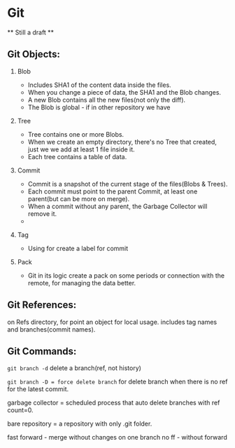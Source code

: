 # Git

** Still a draft **

## Git Objects:

1. Blob 

	- Includes SHA1 of the content data inside the files.
	- When you change a piece of data, the SHA1 and the Blob changes.
	- A new Blob contains all the new files(not only the diff).
	- The Blob is  global - if in other repository we have 

2. Tree
	- Tree contains one or more Blobs.
	- When we create an empty directory, there's no Tree that created, just we we add at least 1 file inside it.
	- Each tree contains a table of data.

3. Commit
	- Commit is a snapshot of the current stage of the files(Blobs & Trees).
	- Each commit must point to the parent Commit, at least one parent(but can be more on merge).
	- When a commit without any parent, the Garbage Collector will remove it.
	- 
4. Tag
	- Using for create a label for commit

5. Pack
	- Git in its logic create a pack on some periods or connection with the remote, for managing the data better.

## Git References:

on Refs directory, for point an object for local usage.
includes tag names and branches(commit names).


## Git Commands:

```git branch -d```
delete a branch(ref, not history)

```git branch -D = force delete branch```
for delete branch when there is no ref for the latest commit.



garbage collector = scheduled process that auto delete branches with ref count=0.

bare repository = a repository with only .git folder.

fast forward - merge without changes on one branch
no ff - without forward

